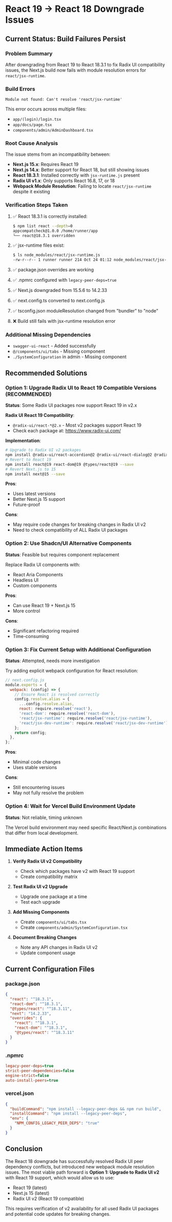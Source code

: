 # React 19 → React 18 Downgrade Issues

## Current Status: Build Failures Persist

### Problem Summary
After downgrading from React 19 to React 18.3.1 to fix Radix UI compatibility issues, the Next.js build now fails with module resolution errors for `react/jsx-runtime`.

### Build Errors
```
Module not found: Can't resolve 'react/jsx-runtime'
```

This error occurs across multiple files:
- `app/(login)/login.tsx`
- `app/docs/page.tsx`
- `components/admin/AdminDashboard.tsx`

### Root Cause Analysis

The issue stems from an incompatibility between:
- **Next.js 15.x**: Requires React 19
- **Next.js 14.x**: Better support for React 18, but still showing issues
- **React 18.3.1**: Installed correctly with `jsx-runtime.js` present
- **Radix UI v1.x**: Only supports React 16.8, 17, or 18
- **Webpack Module Resolution**: Failing to locate `react/jsx-runtime` despite it existing

### Verification Steps Taken

1. ✅ React 18.3.1 is correctly installed:
   ```bash
   $ npm list react --depth=0
   appcompatcheck@1.0.0 /home/runner/app
   └── react@18.3.1 overridden
   ```

2. ✅ jsx-runtime files exist:
   ```bash
   $ ls node_modules/react/jsx-runtime.js
   -rw-r--r-- 1 runner runner 214 Oct 24 01:12 node_modules/react/jsx-runtime.js
   ```

3. ✅ package.json overrides are working
4. ✅ .npmrc configured with `legacy-peer-deps=true`
5. ✅ Next.js downgraded from 15.5.6 to 14.2.33
6. ✅ next.config.ts converted to next.config.js
7. ✅ tsconfig.json moduleResolution changed from "bundler" to "node"
8. ❌ Build still fails with jsx-runtime resolution error

### Additional Missing Dependencies
- `swagger-ui-react` - Added successfully
- `@/components/ui/tabs` - Missing component
- `./SystemConfiguration` in admin - Missing component

## Recommended Solutions

### Option 1: Upgrade Radix UI to React 19 Compatible Versions (RECOMMENDED)
**Status**: Some Radix UI packages now support React 19 in v2.x

**Radix UI React 19 Compatibility**:
- `@radix-ui/react-*@2.x` - Most v2 packages support React 19
- Check each package at: https://www.radix-ui.com/

**Implementation**:
```bash
# Upgrade to Radix UI v2 packages
npm install @radix-ui/react-accordion@2 @radix-ui/react-dialog@2 @radix-ui/react-dropdown-menu@2 # ... etc
# Revert to React 19
npm install react@19 react-dom@19 @types/react@19 --save
# Revert Next.js to 15
npm install next@15 --save
```

**Pros**:
- Uses latest versions
- Better Next.js 15 support
- Future-proof

**Cons**:
- May require code changes for breaking changes in Radix UI v2
- Need to check compatibility of ALL Radix UI packages

### Option 2: Use Shadcn/UI Alternative Components
**Status**: Feasible but requires component replacement

Replace Radix UI components with:
- React Aria Components
- Headless UI
- Custom components

**Pros**:
- Can use React 19 + Next.js 15
- More control

**Cons**:
- Significant refactoring required
- Time-consuming

### Option 3: Fix Current Setup with Additional Configuration
**Status**: Attempted, needs more investigation

Try adding explicit webpack configuration for React resolution:

```javascript
// next.config.js
module.exports = {
  webpack: (config) => {
    // Ensure React is resolved correctly
    config.resolve.alias = {
      ...config.resolve.alias,
      react: require.resolve('react'),
      'react-dom': require.resolve('react-dom'),
      'react/jsx-runtime': require.resolve('react/jsx-runtime'),
      'react/jsx-dev-runtime': require.resolve('react/jsx-dev-runtime'),
    };
    return config;
  },
};
```

**Pros**:
- Minimal code changes
- Uses stable versions

**Cons**:
- Still encountering issues
- May not fully resolve the problem

### Option 4: Wait for Vercel Build Environment Update
**Status**: Not reliable, timing unknown

The Vercel build environment may need specific React/Next.js combinations that differ from local development.

## Immediate Action Items

1. **Verify Radix UI v2 Compatibility**
   - Check which packages have v2 with React 19 support
   - Create compatibility matrix

2. **Test Radix UI v2 Upgrade**
   - Upgrade one package at a time
   - Test each upgrade

3. **Add Missing Components**
   - Create `components/ui/tabs.tsx`
   - Create `components/admin/SystemConfiguration.tsx`

4. **Document Breaking Changes**
   - Note any API changes in Radix UI v2
   - Update component usage

## Current Configuration Files

### package.json
```json
{
  "react": "^18.3.1",
  "react-dom": "^18.3.1",
  "@types/react": "^18.3.11",
  "next": "14.2.33",
  "overrides": {
    "react": "^18.3.1",
    "react-dom": "^18.3.1",
    "@types/react": "^18.3.11"
  }
}
```

### .npmrc
```ini
legacy-peer-deps=true
strict-peer-dependencies=false
engine-strict=false
auto-install-peers=true
```

### vercel.json
```json
{
  "buildCommand": "npm install --legacy-peer-deps && npm run build",
  "installCommand": "npm install --legacy-peer-deps",
  "env": {
    "NPM_CONFIG_LEGACY_PEER_DEPS": "true"
  }
}
```

## Conclusion

The React 18 downgrade has successfully resolved Radix UI peer dependency conflicts, but introduced new webpack module resolution issues. The most viable path forward is **Option 1: Upgrade to Radix UI v2** with React 19 support, which would allow us to use:
- React 19 (latest)
- Next.js 15 (latest)
- Radix UI v2 (React 19 compatible)

This requires verification of v2 availability for all used Radix UI packages and potential code updates for breaking changes.
